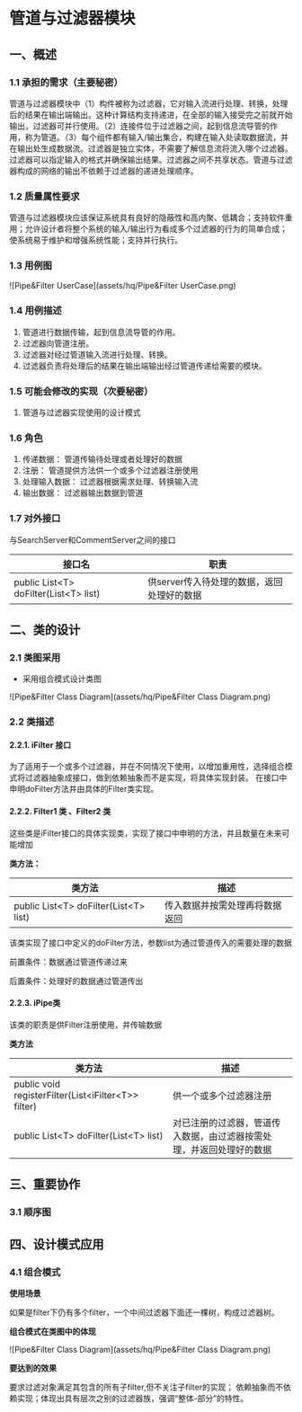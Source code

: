 # 管道与过滤器模块
## 一、概述
### 1.1 承担的需求（主要秘密）
管道与过滤器模块中（1）构件被称为过滤器，它对输入流进行处理、转换，处理后的结果在输出端输出。这种计算结构支持递进，在全部的输入接受完之前就开始输出，过滤器可并行使用。（2）连接件位于过滤器之间，起到信息流导管的作用，称为管道。（3）每个组件都有输入/输出集合，构建在输入处读取数据流，并在输出处生成数据流。过滤器是独立实体，不需要了解信息流将流入哪个过滤器。过滤器可以指定输入的格式并确保输出结果。过滤器之间不共享状态。管道与过滤器构成的网络的输出不依赖于过滤器的递进处理顺序。

### 1.2 质量属性要求
管道与过滤器模块应该保证系统具有良好的隐蔽性和高内聚、低耦合；支持软件重用；允许设计者将整个系统的输入/输出行为看成多个过滤器的行为的简单合成；使系统易于维护和增强系统性能；支持并行执行。
### 1.3 用例图
![Pipe&Filter UserCase](assets/hq/Pipe&Filter UserCase.png)


### 1.4 用例描述
1. 管道进行数据传输，起到信息流导管的作用。
2. 过滤器向管道注册。
3. 过滤器对经过管道输入流进行处理、转换。
4. 过滤器负责将处理后的结果在输出端输出经过管道传递给需要的模块。


### 1.5 可能会修改的实现（次要秘密）
1. 管道与过滤器实现使用的设计模式

### 1.6 角色
1. 传递数据：
管道传输待处理或者处理好的数据
2. 注册：
管道提供方法供一个或多个过滤器注册使用
3. 处理输入数据：
过滤器根据需求处理、转换输入流
4. 输出数据：
过滤器输出数据到管道

### 1.7 对外接口
与SearchServer和CommentServer之间的接口

|接口名|职责|
|--|--|
|public List\<T\> doFilter(List\<T\> list) |供server传入待处理的数据，返回处理好的数据|

## 二、类的设计
### 2.1 类图采用
- 采用组合模式设计类图

![Pipe&Filter Class Diagram](assets/hq/Pipe&Filter Class Diagram.png)


### 2.2 类描述

#### 2.2.1. iFilter 接口
为了适用于一个或多个过滤器，并在不同情况下使用，以增加重用性，选择组合模式将过滤器抽象成接口，做到依赖抽象而不是实现，将具体实现封装。 在接口中申明doFilter方法并由具体的Filter类实现。

#### 2.2.2. Filter1 类 、Filter2 类
这些类是iFilter接口的具体实现类，实现了接口中申明的方法，并且数量在未来可能增加

**类方法：**

| 类方法 | 描述     |
| --- | ---|
|  public  List\<T\> doFilter(List\<T\> list)| 传入数据并按需处理再将数据返回 |

该类实现了接口中定义的doFilter方法，参数list为通过管道传入的需要处理的数据

前置条件：数据通过管道传递过来

后置条件：处理好的数据通过管道传出


#### 2.2.3. iPipe类
该类的职责是供Filter注册使用，并传输数据

**类方法**

| 类方法 | 描述 |
| ---| --- |
|public void registerFilter(List\<iFilter\<T\>\> filter) |供一个或多个过滤器注册|
|public List\<T\> doFilter(List\<T\> list) |对已注册的过滤器，管道传入数据，由过滤器按需处理，并返回处理好的数据|



## 三、重要协作
### 3.1 顺序图


## 四、设计模式应用
### 4.1 组合模式

**使用场景**

如果是filter下仍有多个filter，一个中间过滤器下面还一棵树，构成过滤器树。

**组合模式在类图中的体现**

![Pipe&Filter Class Diagram](assets/hq/Pipe&Filter Class Diagram.png)

**要达到的效果**

要求过滤对象满足其包含的所有子filter,但不关注子filter的实现；
依赖抽象而不依赖实现；体现出具有层次之别的过滤器族，强调“整体-部分”的特性。


